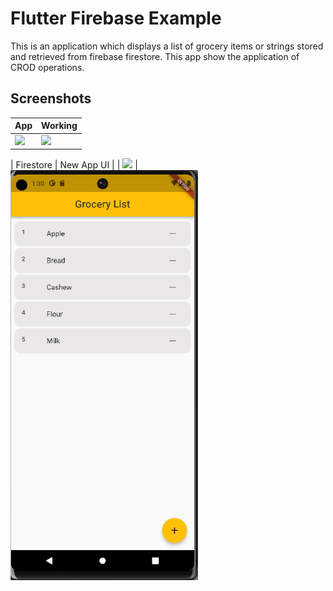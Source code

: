 # Flutter Firebase Example

This is an application which displays a list of grocery items or strings stored and retrieved from firebase firestore. This app show the application of CROD operations.


## Screenshots

| App | Working | 
| ---------------- | ---------------- | 
| <img src="https://raw.githubusercontent.com/Ankitkj1999/flutter_firestore_example/master/screen_one.gif" width="300">| ![](https://raw.githubusercontent.com/Ankitkj1999/flutter_firestore_example/master/screen_two.gif)|

| Firestore | New App UI |
| ![](https://raw.githubusercontent.com/Ankitkj1999/flutter_firestore_example/master/screen_three.png) | <img src="https://raw.githubusercontent.com/Ankitkj1999/Flutter-Examples/Flutter_Firestore/screen_one.png" width="300">
